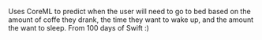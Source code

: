 Uses CoreML to predict when the user will need to go to bed based on the amount of coffe they drank, the time they want to wake up, and the amount the want to sleep. From 100 days of Swift :)
